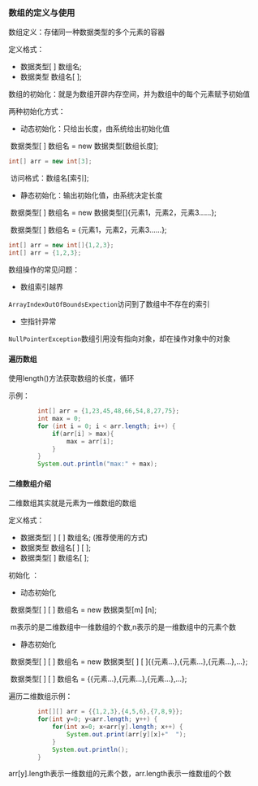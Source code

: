### 数组的定义与使用

数组定义：存储同一种数据类型的多个元素的容器

定义格式：

- 数据类型[ ]  数组名;
- 数据类型  数组名[ ];

数组的初始化：就是为数组开辟内存空间，并为数组中的每个元素赋予初始值

两种初始化方式：

- 动态初始化：只给出长度，由系统给出初始化值

​        数据类型[ ]  数组名 = new 数据类型[数组长度];

```java
int[] arr = new int[3];
```

​        访问格式：数组名[索引];

- 静态初始化：输出初始化值，由系统决定长度

​       数据类型[ ]  数组名 = new 数据类型[]{元素1，元素2，元素3……};

​       数据类型[ ]  数组名 = {元素1，元素2，元素3……};

```java
int[] arr = new int[]{1,2,3};
int[] arr = {1,2,3};
```

数组操作的常见问题：

- 数组索引越界

​       `ArrayIndexOutOfBoundsExpection`访问到了数组中不存在的索引

- 空指针异常

​       `NullPointerException`数组引用没有指向对象，却在操作对象中的对象

#### 遍历数组

使用length()方法获取数组的长度，循环

示例：

```java
		int[] arr = {1,23,45,48,66,54,8,27,75};
		int max = 0;
		for (int i = 0; i < arr.length; i++) {
			if(arr[i] > max){
				max = arr[i];
			}
		}
		System.out.println("max:" + max);
```

#### 二维数组介绍

二维数组其实就是元素为一维数组的数组

定义格式：

- 数据类型[ ] [ ]  数组名;   (推荐使用的方式)
- 数据类型  数组名[ ] [ ];
- 数据类型[ ]  数组名[ ];

初始化 ：

- 动态初始化

​              数据类型[ ] [ ] 数组名 = new 数据类型[m] [n];

​       m表示的是二维数组中一维数组的个数,n表示的是一维数组中的元素个数

- 静态初始化

​              数据类型[ ] [ ] 数组名 = new 数据类型[ ] [ ]{{元素...},{元素...},{元素...},...};

​              数据类型[ ] [ ] 数组名 = {{元素...},{元素...},{元素...},...};

遍历二维数组示例：

```java
		int[][] arr = {{1,2,3},{4,5,6},{7,8,9}};
		for(int y=0; y<arr.length; y++) {
			for(int x=0; x<arr[y].length; x++) {
				System.out.print(arr[y][x]+"  ");
			}
			System.out.println();
		}
```

arr[y].length表示一维数组的元素个数，arr.length表示一维数组的个数